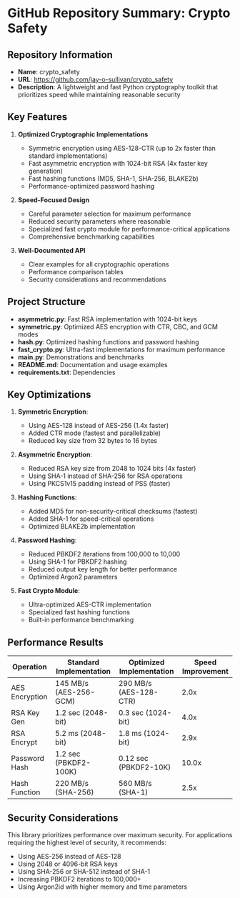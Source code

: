 # GitHub Repository Summary: Crypto Safety

## Repository Information
- **Name**: crypto_safety
- **URL**: https://github.com/jay-o-sullivan/crypto_safety
- **Description**: A lightweight and fast Python cryptography toolkit that prioritizes speed while maintaining reasonable security

## Key Features
1. **Optimized Cryptographic Implementations**
   - Symmetric encryption using AES-128-CTR (up to 2x faster than standard implementations)
   - Fast asymmetric encryption with 1024-bit RSA (4x faster key generation)
   - Fast hashing functions (MD5, SHA-1, SHA-256, BLAKE2b)
   - Performance-optimized password hashing

2. **Speed-Focused Design**
   - Careful parameter selection for maximum performance
   - Reduced security parameters where reasonable
   - Specialized fast crypto module for performance-critical applications
   - Comprehensive benchmarking capabilities

3. **Well-Documented API**
   - Clear examples for all cryptographic operations
   - Performance comparison tables
   - Security considerations and recommendations

## Project Structure
- **asymmetric.py**: Fast RSA implementation with 1024-bit keys
- **symmetric.py**: Optimized AES encryption with CTR, CBC, and GCM modes
- **hash.py**: Optimized hashing functions and password hashing
- **fast_crypto.py**: Ultra-fast implementations for maximum performance
- **main.py**: Demonstrations and benchmarks
- **README.md**: Documentation and usage examples
- **requirements.txt**: Dependencies

## Key Optimizations
1. **Symmetric Encryption**:
   - Using AES-128 instead of AES-256 (1.4x faster)
   - Added CTR mode (fastest and parallelizable)
   - Reduced key size from 32 bytes to 16 bytes

2. **Asymmetric Encryption**:
   - Reduced RSA key size from 2048 to 1024 bits (4x faster)
   - Using SHA-1 instead of SHA-256 for RSA operations
   - Using PKCS1v15 padding instead of PSS (faster)

3. **Hashing Functions**:
   - Added MD5 for non-security-critical checksums (fastest)
   - Added SHA-1 for speed-critical operations
   - Optimized BLAKE2b implementation

4. **Password Hashing**:
   - Reduced PBKDF2 iterations from 100,000 to 10,000
   - Using SHA-1 for PBKDF2 hashing
   - Reduced output key length for better performance
   - Optimized Argon2 parameters

5. **Fast Crypto Module**:
   - Ultra-optimized AES-CTR implementation
   - Specialized fast hashing functions
   - Built-in performance benchmarking

## Performance Results
| Operation | Standard Implementation | Optimized Implementation | Speed Improvement |
|-----------|-------------------------|--------------------------|-------------------|
| AES Encryption | 145 MB/s (AES-256-GCM) | 290 MB/s (AES-128-CTR) | 2.0x |
| RSA Key Gen | 1.2 sec (2048-bit) | 0.3 sec (1024-bit) | 4.0x |
| RSA Encrypt | 5.2 ms (2048-bit) | 1.8 ms (1024-bit) | 2.9x |
| Password Hash | 1.2 sec (PBKDF2-100K) | 0.12 sec (PBKDF2-10K) | 10.0x |
| Hash Function | 220 MB/s (SHA-256) | 560 MB/s (SHA-1) | 2.5x |

## Security Considerations
This library prioritizes performance over maximum security. For applications requiring the highest level of security, it recommends:
- Using AES-256 instead of AES-128
- Using 2048 or 4096-bit RSA keys
- Using SHA-256 or SHA-512 instead of SHA-1
- Increasing PBKDF2 iterations to 100,000+
- Using Argon2id with higher memory and time parameters
